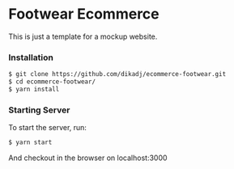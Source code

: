 # Footwear Ecommerce

This is just a template for a mockup website.

### Installation

```sh
$ git clone https://github.com/dikadj/ecommerce-footwear.git
$ cd ecommerce-footwear/
$ yarn install
```

### Starting Server

To start the server, run:

```sh
$ yarn start
```

And checkout in the browser on localhost:3000
